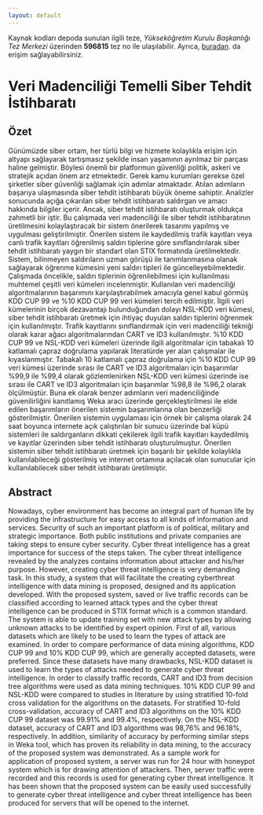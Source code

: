 ```yaml
---
layout: default
---
```


Kaynak kodları depoda sunulan ilgili teze, _Yükseköğretim Kurulu Başkanlığı Tez Merkezi_ üzerinden **596815** tez no ile ulaşılabilir. Ayrıca, [buradan](./Veri%20Madenciliği%20Temelli%20Siber%20Tehdit%20İstihbaratı%20-%20596815.pdf). da erişim sağlayabilirsiniz.

# Veri Madenciliği Temelli Siber Tehdit İstihbaratı

## Özet

Günümüzde siber ortam, her türlü bilgi ve hizmete kolaylıkla erişim için altyapı sağlayarak tartışmasız şekilde insan yaşamının ayrılmaz bir parçası haline gelmiştir. Böylesi önemli bir platformun güvenliği politik, askeri ve stratejik açıdan önem arz etmektedir. Gerek kamu kurumları gerekse özel şirketler siber güvenliği sağlamak için adımlar atmaktadır. Atılan adımların başarıya ulaşmasında siber tehdit istihbaratı büyük öneme sahiptir. Analizler sonucunda açığa çıkarılan siber tehdit istihbaratı saldırgan ve amacı hakkında bilgiler içerir. Ancak, siber tehdit istihbaratı oluşturmak oldukça zahmetli bir iştir. Bu çalışmada veri madenciliği ile siber tehdit istihbaratının üretilmesini kolaylaştıracak bir sistem önerilerek tasarımı yapılmış ve uygulması geliştirilmiştir. Önerilen sistem ile kaydedilmiş trafik kayıtları veya canlı trafik kayıtları öğrenilmiş saldırı tiplerine göre sınıflandırılarak siber tehdit istihbaratı yaygın bir standart olan STIX formatında üretilmektedir. Sistem, bilinmeyen saldırıların uzman görüşü ile tanımlanmasına olanak sağlayarak öğrenme kümesini yeni saldırı tipleri ile güncelleyebilmektedir. Çalışmada öncelikle, saldırı tiplerinin öğrenilebilmesi için kullanılması muhtemel çeşitli veri kümeleri incelenmiştir. Kullanılan veri madenciliği algoritmalarının başarımını karşılaştırabilmek amacıyla genel kabul görmüş KDD CUP 99 ve %10 KDD CUP 99 veri kümeleri tercih edilmiştir. İlgili veri kümelerinin birçok dezavantajı bulunduğundan dolayı NSL-KDD veri kümesi, siber tehdit istihbaratı üretmek için ihtiyaç duyulan saldırı tiplerini öğrenmek için kullanılmıştır. Trafik kayıtlarını sınıflandırmak için veri madenciliği tekniği olarak karar ağacı algoritmalarından CART ve ID3 kullanılmıştır. %10 KDD CUP 99 ve NSL-KDD veri kümeleri üzerinde ilgili algoritmalar için tabakalı 10 katlamalı çapraz doğrulama yapılarak literatürde yer alan çalışmalar ile kıyaslanmıştır. Tabakalı 10 katlamalı çapraz doğrulama için %10 KDD CUP 99 veri kümesi üzerinde sırası ile CART ve ID3 algoritmaları için başarımlar %99,9 ile %99,4 olarak gözlemlenirken NSL-KDD veri kümesi üzerinde ise sırası ile CART ve ID3 algoritmaları için başarımlar %98,8 ile %96,2 olarak ölçülmüştür. Buna ek olarak benzer adımların veri madenciliğinde güvenilirliğini kanıtlamış Weka aracı üzerinde gerçekleştirilmesi ile elde edilen başarımların önerilen sistemin başarımlarına olan benzerliği gösterilmiştir. Önerilen sistemin uygulaması için örnek bir çalışma olarak 24 saat boyunca internete açık çalıştırılan bir sunucu üzerinde bal küpü sistemleri ile saldırganların dikkati çekilerek ilgili trafik kayıtları kaydedilmiş ve kayıtlar üzerinden siber tehdit istihbaratı oluşturulmuştur. Önerilen sistemin siber tehdit istihbaratı üretmek için başarılı bir şekilde kolaylıkla kullanılabileceği gösterilmiş ve internet ortamına açılacak olan sunucular için kullanılabilecek siber tehdit istihbaratı üretilmiştir.

## Abstract

Nowadays, cyber environment has become an integral part of human life by providing the infrastructure for easy access to all kinds of information and services. Security of such an important platform is of political, military and strategic importance. Both public institutions and private companies are taking steps to ensure cyber security. Cyber threat intelligence has a great importance for success of the steps taken. The cyber threat intelligence revealed by the analyzes contains information about attacker and his/her purpose. However, creating cyber threat intelligence is very demanding task. In this study, a system that will facilitate the creating cyberthreat intelligence with data mining is proposed, designed and its application developed. With the proposed system, saved or live traffic records can be classified according to learned attack types and the cyber threat intelligence can be produced in STIX format which is a common standard. The system is able to update training set with new attack types by allowing unknown attacks to be identified by expert opinion. First of all, various datasets which are likely to be used to learn the types of attack are examined. In order to compare performance of data mining algorithms, KDD CUP 99 and 10% KDD CUP 99, which are generally accepted datasets, were preferred. Since these datasets have many drawbacks, NSL-KDD dataset is used to learn the types of attacks needed to generate cyber threat intelligence. In order to classify traffic records, CART and ID3 from decision tree algorithms were used as data mining techniques. 10% KDD CUP 99 and NSL-KDD were compared to studies in literature by using stratified 10-fold cross validation for the algorithms on the datasets. For stratified 10-fold cross-validation, accuracy of CART and ID3 algorithms on the 10% KDD CUP 99 dataset was 99.91% and 99.4%, respectively. On the NSL-KDD dataset, accuracy of CART and ID3 algorithms was 98,76% and 96.18%, respectively. In addition, similarity of accuracy by performing similar steps in Weka tool, which has proven its reliability in data mining, to the accuracy of the proposed system was demonstrated. As a sample work for application of proposed system, a server was run for 24 hour with honeypot system which is for drawing attention of attackers. Then, server traffic were recorded and this records is used for generating cyber threat intelligence. It has been shown that the proposed system can be easily used successfully to generate cyber threat intelligence and cyber threat intelligence has been produced for servers that will be opened to the internet.


